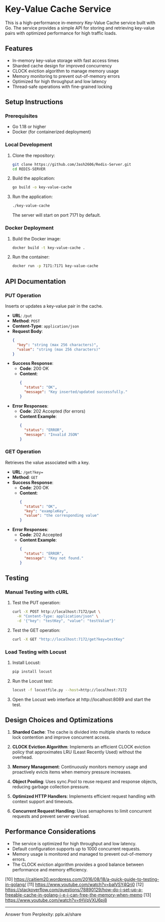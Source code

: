 # Key-Value Cache Service

This is a high-performance in-memory Key-Value Cache service built with Go. The service provides a simple API for storing and retrieving key-value pairs with optimized performance for high traffic loads.

## Features

- In-memory key-value storage with fast access times
- Sharded cache design for improved concurrency
- CLOCK eviction algorithm to manage memory usage
- Memory monitoring to prevent out-of-memory errors
- Optimized for high throughput and low latency
- Thread-safe operations with fine-grained locking

## Setup Instructions

### Prerequisites

- Go 1.18 or higher
- Docker (for containerized deployment)

### Local Development

1. Clone the repository:
   ```bash
   git clone https://github.com/Jash2606/Redis-Server.git
   cd REDIS-SERVER
   ```

2. Build the application:
   ```bash
   go build -o key-value-cache
   ```

3. Run the application:
   ```bash
   ./key-value-cache
   ```

   The server will start on port 7171 by default.

### Docker Deployment

1. Build the Docker image:
   ```bash
   docker build -t key-value-cache .
   ```

2. Run the container:
   ```bash
   docker run -p 7171:7171 key-value-cache
   ```

## API Documentation

### PUT Operation

Inserts or updates a key-value pair in the cache.

- **URL**: `/put`
- **Method**: `POST`
- **Content-Type**: `application/json`
- **Request Body**:
  ```json
  {
    "key": "string (max 256 characters)",
    "value": "string (max 256 characters)"
  }
  ```
- **Success Response**:
  - **Code**: 200 OK
  - **Content**:
    ```json
    {
      "status": "OK",
      "message": "Key inserted/updated successfully."
    }
    ```
- **Error Responses**:
  - **Code**: 202 Accepted (for errors)
  - **Content Example**:
    ```json
    {
      "status": "ERROR",
      "message": "Invalid JSON"
    }
    ```

### GET Operation

Retrieves the value associated with a key.

- **URL**: `/get?key=`
- **Method**: `GET`
- **Success Response**:
  - **Code**: 200 OK
  - **Content**:
    ```json
    {
      "status": "OK",
      "key": "exampleKey",
      "value": "the corresponding value"
    }
    ```
- **Error Responses**:
  - **Code**: 202 Accepted
  - **Content Example**:
    ```json
    {
      "status": "ERROR",
      "message": "Key not found."
    }
    ```

## Testing

### Manual Testing with cURL

1. Test the PUT operation:
   ```bash
   curl -X POST http://localhost:7172/put \
     -H "Content-Type: application/json" \
     -d '{"key": "testKey", "value": "testValue"}'
   ```

2. Test the GET operation:
   ```bash
   curl -X GET "http://localhost:7172/get?key=testKey"
   ```

### Load Testing with Locust

1. Install Locust:
   ```bash
   pip install locust
   ```

2. Run the Locust test:
   ```bash
   locust -f locustfile.py --host=http://localhost:7172
   ```

3. Open the Locust web interface at http://localhost:8089 and start the test.

## Design Choices and Optimizations

1. **Sharded Cache**: The cache is divided into multiple shards to reduce lock contention and improve concurrent access.

2. **CLOCK Eviction Algorithm**: Implements an efficient CLOCK eviction policy that approximates LRU (Least Recently Used) without the overhead.

3. **Memory Management**: Continuously monitors memory usage and proactively evicts items when memory pressure increases.

4. **Object Pooling**: Uses sync.Pool to reuse request and response objects, reducing garbage collection pressure.

5. **Optimized HTTP Handlers**: Implements efficient request handling with context support and timeouts.

6. **Concurrent Request Handling**: Uses semaphores to limit concurrent requests and prevent server overload.

## Performance Considerations

- The service is optimized for high throughput and low latency.
- Default configuration supports up to 1000 concurrent requests.
- Memory usage is monitored and managed to prevent out-of-memory errors.
- The CLOCK eviction algorithm provides a good balance between performance and memory efficiency.

[10] https://caitiem20.wordpress.com/2016/08/18/a-quick-guide-to-testing-in-golang/
[11] https://www.youtube.com/watch?v=balVSY4Qrj0
[12] https://stackoverflow.com/questions/78890129/how-do-i-set-up-a-freeable-cache-in-golang-i-e-i-can-free-the-memory-when-memo
[13] https://www.youtube.com/watch?v=tHVpVXU6pj8

---
Answer from Perplexity: pplx.ai/share
